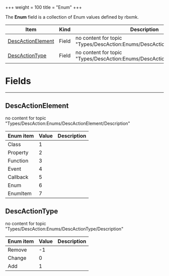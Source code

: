+++
weight = 100
title = "Enum"
+++

The **Enum** field is a collection of Enum values defined by rbxmk.

| Item | Kind | Description |
| --- | --- | --- |
| [DescActionElement](#descactionelement) | Field | no content for topic "Types/DescAction:Enums/DescActionElement/Summary" |
| [DescActionType](#descactiontype) | Field | no content for topic "Types/DescAction:Enums/DescActionType/Summary" |

# Fields

----

## DescActionElement

no content for topic "Types/DescAction:Enums/DescActionElement/Description"

| Enum item | Value | Description |
| --- | --- | --- |
| Class | 1 |  |
| Property | 2 |  |
| Function | 3 |  |
| Event | 4 |  |
| Callback | 5 |  |
| Enum | 6 |  |
| EnumItem | 7 |  |

## DescActionType

no content for topic "Types/DescAction:Enums/DescActionType/Description"

| Enum item | Value | Description |
| --- | --- | --- |
| Remove | -1 |  |
| Change | 0 |  |
| Add | 1 |  |